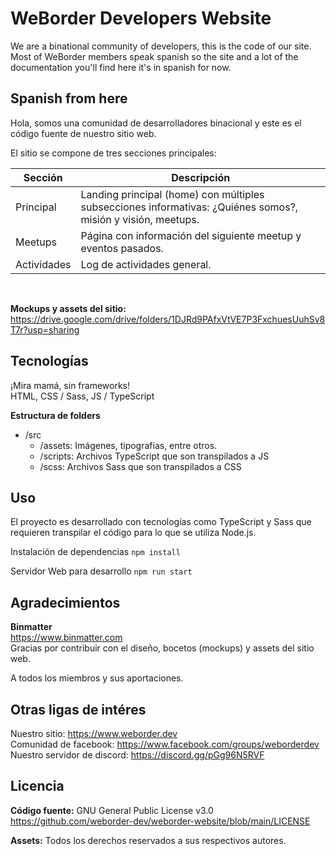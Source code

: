 # WeBorder Developers Website

We are a binational community of developers, this is the code of our site.
Most of WeBorder members speak spanish so the site and a lot of the documentation you'll find here it's in spanish for now. 

## Spanish from here
Hola, somos una comunidad de desarrolladores binacional y este es el código fuente de nuestro sitio web.

El sitio se compone de tres secciones principales:

| Sección         | Descripción             |
| -------------   | -----------             |
| Principal       | Landing principal (home) con múltiples subsecciones informativas: ¿Quiénes somos?, misión y visión, meetups.    |
| Meetups         | Página con información del siguiente meetup y eventos pasados.         |
| Actividades | Log de actividades general. |
<br>

**Mockups y assets del sitio:**<br>
https://drive.google.com/drive/folders/1DJRd9PAfxVtVE7P3FxchuesUuhSv8T7r?usp=sharing
<br>

## Tecnologías
¡Mira mamá, sin frameworks!<br>
HTML, CSS / Sass, JS / TypeScript
<br>

**Estructura de folders** <br>
- /src
    - /assets: Imágenes, tipografías, entre otros.
    - /scripts: Archivos TypeScript que son transpilados a JS
    - /scss: Archivos Sass que son transpilados a CSS

## Uso
El proyecto es desarrollado con tecnologías como TypeScript y Sass que requieren transpilar el código para lo que se utiliza Node.js.

Instalación de dependencias
```npm install```

Servidor Web para desarrollo
```npm run start```

## Agradecimientos
**Binmatter**<br>
https://www.binmatter.com<br>
Gracias por contribuir con el diseño, bocetos (mockups) y assets del sitio web.

A todos los miembros y sus aportaciones.
<br>

## Otras ligas de intéres
Nuestro sitio: https://www.weborder.dev<br>
Comunidad de facebook: https://www.facebook.com/groups/weborderdev<br>
Nuestro servidor de discord: https://discord.gg/pGg96N5RVF<br>

## Licencia
**Código fuente:**
GNU General Public License v3.0<br>
https://github.com/weborder-dev/weborder-website/blob/main/LICENSE

**Assets:**
Todos los derechos reservados a sus respectivos autores.